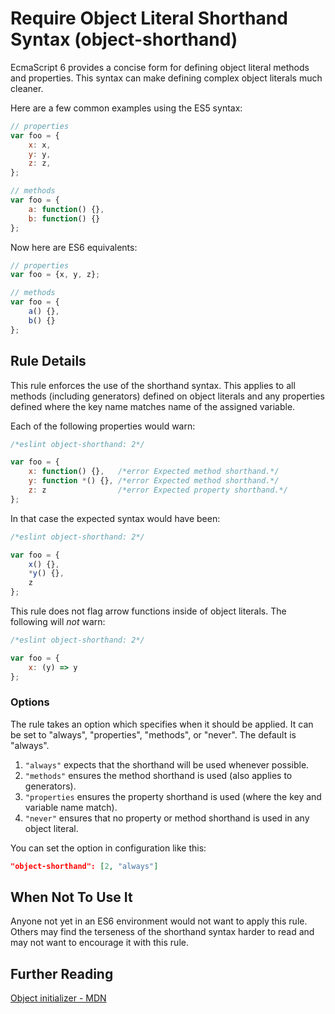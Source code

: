 # Require Object Literal Shorthand Syntax (object-shorthand)

EcmaScript 6 provides a concise form for defining object literal methods and properties. This
syntax can make defining complex object literals much cleaner.

Here are a few common examples using the ES5 syntax:

```js
// properties
var foo = {
    x: x,
    y: y,
    z: z,
};

// methods
var foo = {
    a: function() {},
    b: function() {}
};
```

Now here are ES6 equivalents:

```js
// properties
var foo = {x, y, z};

// methods
var foo = {
    a() {},
    b() {}
};
```

## Rule Details

This rule enforces the use of the shorthand syntax. This applies
to all methods (including generators) defined on object literals and any
properties defined where the key name matches name of the assigned variable.

Each of the following properties would warn:


```js
/*eslint object-shorthand: 2*/

var foo = {
    x: function() {},   /*error Expected method shorthand.*/
    y: function *() {}, /*error Expected method shorthand.*/
    z: z                /*error Expected property shorthand.*/
};
```

In that case the expected syntax would have been:

```js
/*eslint object-shorthand: 2*/

var foo = {
    x() {},
    *y() {},
    z
};
```

This rule does not flag arrow functions inside of object literals.
The following will *not* warn:

```js
/*eslint object-shorthand: 2*/

var foo = {
    x: (y) => y
};
```

### Options

The rule takes an option which specifies when it should be applied. It can be set to
"always", "properties", "methods", or "never". The default is "always".

1. `"always"` expects that the shorthand will be used whenever possible.
2. `"methods"` ensures the method shorthand is used (also applies to generators).
3. `"properties` ensures the property shorthand is used (where the key and variable name match).
4. `"never"` ensures that no property or method shorthand is used in any object literal.

You can set the option in configuration like this:

```json
"object-shorthand": [2, "always"]
```

## When Not To Use It

Anyone not yet in an ES6 environment would not want to apply this rule. Others may find the terseness of the shorthand
syntax harder to read and may not want to encourage it with this rule.

## Further Reading

[Object initializer - MDN](https://developer.mozilla.org/en-US/docs/Web/JavaScript/Reference/Operators/Object_initializer)
